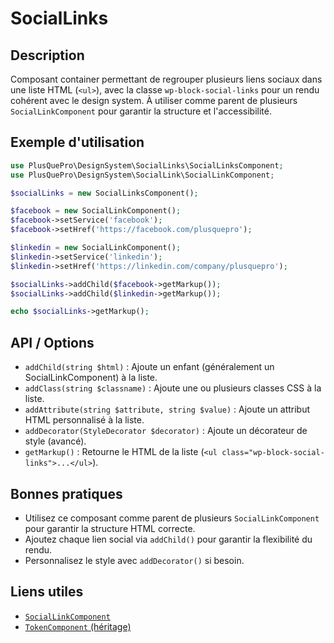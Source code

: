 # SocialLinks

## Description
Composant container permettant de regrouper plusieurs liens sociaux dans une liste HTML (`<ul>`), avec la classe `wp-block-social-links` pour un rendu cohérent avec le design system. À utiliser comme parent de plusieurs `SocialLinkComponent` pour garantir la structure et l'accessibilité.

## Exemple d'utilisation
```php
use PlusQuePro\DesignSystem\SocialLinks\SocialLinksComponent;
use PlusQuePro\DesignSystem\SocialLink\SocialLinkComponent;

$socialLinks = new SocialLinksComponent();

$facebook = new SocialLinkComponent();
$facebook->setService('facebook');
$facebook->setHref('https://facebook.com/plusquepro');

$linkedin = new SocialLinkComponent();
$linkedin->setService('linkedin');
$linkedin->setHref('https://linkedin.com/company/plusquepro');

$socialLinks->addChild($facebook->getMarkup());
$socialLinks->addChild($linkedin->getMarkup());

echo $socialLinks->getMarkup();
```

## API / Options
- `addChild(string $html)` : Ajoute un enfant (généralement un SocialLinkComponent) à la liste.
- `addClass(string $classname)` : Ajoute une ou plusieurs classes CSS à la liste.
- `addAttribute(string $attribute, string $value)` : Ajoute un attribut HTML personnalisé à la liste.
- `addDecorator(StyleDecorator $decorator)` : Ajoute un décorateur de style (avancé).
- `getMarkup()` : Retourne le HTML de la liste (`<ul class="wp-block-social-links">...</ul>`).

## Bonnes pratiques
- Utilisez ce composant comme parent de plusieurs `SocialLinkComponent` pour garantir la structure HTML correcte.
- Ajoutez chaque lien social via `addChild()` pour garantir la flexibilité du rendu.
- Personnalisez le style avec `addDecorator()` si besoin.

## Liens utiles
- [`SocialLinkComponent`](../SocialLink/SocialLinkComponent.php)
- [`TokenComponent` (héritage)](../TokenComponent.php) 